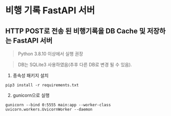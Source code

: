 # 비행 기록 FastAPI 서버
## HTTP POST로 전송 된 비행기록을 DB Cache 및 저장하는 FastAPI 서버
> Python 3.8.10 이상에서 실행 권장

> DB는 SQLite3 사용하였음(추후 다른 DB로 변경 될 수 있음).

1. 종속성 패키지 설치
```
pip3 install -r requirements.txt
```
2. gunicorn으로 실행
```
gunicorn --bind 0:5555 main:app --worker-class uvicorn.workers.UvicornWorker --daemon
```